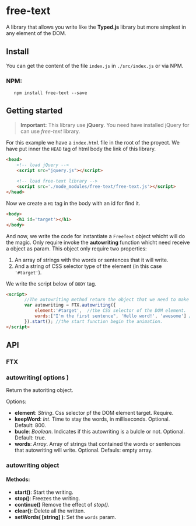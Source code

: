 # free-text
A library that allows you write like the **Typed.js** library but more simplest in any element of the DOM.

## Install

You can get the content of the file ``index.js`` in ``./src/index.js`` or via NPM.

### NPM:

```
   npm install free-text --save 
```



## Getting started
>**Important:** This library use **jQuery**. You need have installed jQuery for can use *free-text* library.
>
For this example we have a ``index.html`` file in the root of the proyect. We have put inner the ``HEAD`` tag of html body the link of this library.

```html
<head>
    <!-- load jQuery -->
    <script src="jquery.js"></script>
    
    <!-- load free-text library -->
    <script src='./node_modules/free-text/free-text.js'></script>
</head>
```

Now we create a ``H1`` tag in the body with an id for find it.

```html
<body>
    <h1 id='target'></h1>
</body>
```
And now, we write the code for instantiate a ``FreeText`` object whicht will do the magic.
Only require invoke the **autowriting** function whicht need receive a object as param. This object only require two properties:
1. An array of strings with the words or sentences that it will write. 
2. And a string of CSS selector type of the element (in this case ``'#target'``).


We write the script below of ``BODY`` tag.

 ```html
 <script>
        //The autowriting method return the object that we need to make the animation.
        var autowriting = FTX.autowriting({
            element:'#target',  //the CSS selector of the DOM element.
            words:["I'm the first sentence", 'Hello word!', 'awesome'] //sentences or words that will do write
        }).start(); //the start function begin the animation.
 </script>
 ```

## API

### FTX

### autowriting( options )
Return the autoriting object.

 Options:
 * **element**: *String*. Css selector pf the DOM element target. Require.
 * **keepWord**: *Int*. Time to stay the words, in milliseconds. Optional. Default: 800.
 * **bucle**: *Boolean*. Indicates if this autowriting is a bulcle or not. Optional. Default: true.
 * **words**: *Array*. Array of strings that contained the words or sentences that autowriting will write. Optional. Defauls: empty array.

### autowriting object 
#### Methods:

* **start()**: Start the writing.
* **stop()**: Freezes the writing.
* **continue()** Remove the effect of *stop()*.
* **clear()**: Delete all the written.
* **setWords( [string] )**: Set the ``words`` param.
